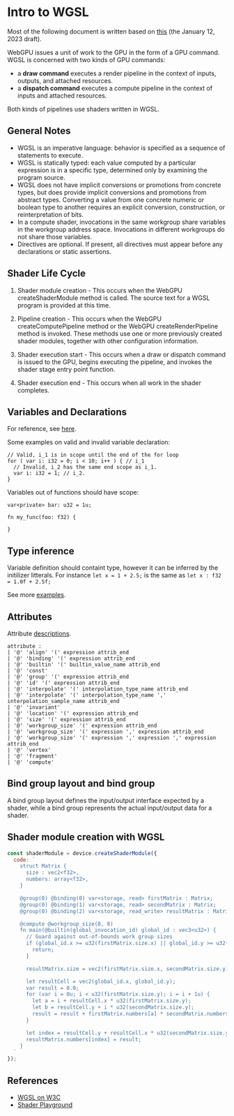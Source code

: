 # Intro to WGSL

Most of the following document is written based on [this](https://www.w3.org/TR/WGSL/) (the January 12, 2023 draft).

WebGPU issues a unit of work to the GPU in the form of a GPU command. WGSL is concerned with two kinds of GPU commands:

- a **draw command** executes a render pipeline in the context of inputs, outputs, and attached resources.
- a **dispatch command** executes a compute pipeline in the context of inputs and attached resources.

Both kinds of pipelines use shaders written in WGSL.

## General Notes

- WGSL is an imperative language: behavior is specified as a sequence of statements to execute.
- WGSL is statically typed: each value computed by a particular expression is in a specific type, determined only by examining the program source.
- WGSL does not have implicit conversions or promotions from concrete types, but does provide implicit conversions and promotions from abstract types. Converting a value from one concrete numeric or boolean type to another requires an explicit conversion, construction, or reinterpretation of bits.
- In a compute shader, invocations in the same workgroup share variables in the workgroup address space. Invocations in different workgroups do not share those variables.
- Directives are optional. If present, all directives must appear before any declarations or static assertions.

## Shader Life Cycle

1. Shader module creation - This occurs when the WebGPU createShaderModule method is called. The source text for a WGSL program is provided at this time.

2. Pipeline creation - This occurs when the WebGPU createComputePipeline method or the WebGPU createRenderPipeline method is invoked. These methods use one or more previously created shader modules, together with other configuration information.

3. Shader execution start - This occurs when a draw or dispatch command is issued to the GPU, begins executing the pipeline, and invokes the shader stage entry point function.

4. Shader execution end - This occurs when all work in the shader completes.

## Variables and Declarations

For reference, see [here](https://www.w3.org/TR/WGSL/#declaration-and-scope).

Some examples on valid and invalid variable declaration:

```wgsl
// Valid, i_1 is in scope until the end of the for loop
for ( var i: i32 = 0; i < 10; i++ ) { // i_1
  // Invalid, i_2 has the same end scope as i_1.
  var i: i32 = 1; // i_2.
}
```

Variables out of functions should have scope:

```wgsl
var<private> bar: u32 = 1u;

fn my_func(foo: f32) {

}
```

## Type inference

Variable definition should containt type, however it can be inferred by the initilizer litterals.
For instance `let x = 1 + 2.5;` is the same as `let x : f32 = 1.0f + 2.5f;`

See more [examples](https://www.w3.org/TR/WGSL/#example-bb6541bd).

## Attributes

Attribute [descriptions](https://www.w3.org/TR/WGSL/#attributes).

```wgsl
attribute :
| '@' 'align' '(' expression attrib_end
| '@' 'binding' '(' expression attrib_end
| '@' 'builtin' '(' builtin_value_name attrib_end
| '@' 'const'
| '@' 'group' '(' expression attrib_end
| '@' 'id' '(' expression attrib_end
| '@' 'interpolate' '(' interpolation_type_name attrib_end
| '@' 'interpolate' '(' interpolation_type_name ',' interpolation_sample_name attrib_end
| '@' 'invariant'
| '@' 'location' '(' expression attrib_end
| '@' 'size' '(' expression attrib_end
| '@' 'workgroup_size' '(' expression attrib_end
| '@' 'workgroup_size' '(' expression ',' expression attrib_end
| '@' 'workgroup_size' '(' expression ',' expression ',' expression attrib_end
| '@' 'vertex'
| '@' 'fragment'
| '@' 'compute'
```

## Bind group layout and bind group

A bind group layout defines the input/output interface expected by a shader, while a bind group represents the actual input/output data for a shader.

## Shader module creation with WGSL

```js
const shaderModule = device.createShaderModule({
  code: `
    struct Matrix {
      size : vec2<f32>,
      numbers: array<f32>,
    }

    @group(0) @binding(0) var<storage, read> firstMatrix : Matrix;
    @group(0) @binding(1) var<storage, read> secondMatrix : Matrix;
    @group(0) @binding(2) var<storage, read_write> resultMatrix : Matrix;

    @compute @workgroup_size(8, 8)
    fn main(@builtin(global_invocation_id) global_id : vec3<u32>) {
      // Guard against out-of-bounds work group sizes
      if (global_id.x >= u32(firstMatrix.size.x) || global_id.y >= u32(secondMatrix.size.y)) {
        return;
      }

      resultMatrix.size = vec2(firstMatrix.size.x, secondMatrix.size.y);

      let resultCell = vec2(global_id.x, global_id.y);
      var result = 0.0;
      for (var i = 0u; i < u32(firstMatrix.size.y); i = i + 1u) {
        let a = i + resultCell.x * u32(firstMatrix.size.y);
        let b = resultCell.y + i * u32(secondMatrix.size.y);
        result = result + firstMatrix.numbers[a] * secondMatrix.numbers[b];
      }

      let index = resultCell.y + resultCell.x * u32(secondMatrix.size.y);
      resultMatrix.numbers[index] = result;
    }
  `
});
```

## References

- [WGSL on W3C](https://www.w3.org/TR/WGSL/)
- [Shader Playground](https://shader-playground.timjones.io/)